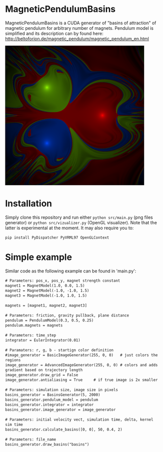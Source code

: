 MagneticPendulumBasins
======================

MagneticPendulumBasins is a CUDA generator of "basins of attraction" of magnetic pendulum for arbitrary number of magnets. Pendulum model is simplified and its description can by found here: http://beltoforion.de/magnetic_pendulum/magnetic_pendulum_en.html

![Alt text](/example.png "Example result")

Installation
============
Simply clone this repository and run either `python src/main.py` (png files generator) or `python src/vizualizer.py` (OpenGL visualizer). 
Note that the latter is experimental at the moment. It may also require you to:

	pip install PyDispatcher PyVRML97 OpenGLContext

Simple example
==============
Similar code as the following example can be found in 'main.py':

    # Parameters: pos_x, pos_y, magnet strength constant
    magnet1 = MagnetModel(1.0, 0.0, 1.5)
    magnet2 = MagnetModel(-1.0, -1.0, 1.5)
    magnet3 = MagnetModel(-1.0, 1.0, 1.5)
    
    magnets = [magnet1, magnet2, magnet3]     	

    # Parameters: friction, gravity pullback, plane distance
    pendulum = PendulumModel(0.3, 0.5, 0.25)
    pendulum.magnets = magnets 

    # Parameters: time_step
    integrator = EulerIntegrator(0.01)  
    
    # Paramaters: r, g, b - startign color definition
    #image_generator = BasicImageGenerator(255, 0, 0)	# just colors the regions 
    image_generator = AdvancedImageGenerator(255, 0, 0)	# colors and adds gradient based on trajectory length
    image_generator.draw_grid = False		
    image_generator.antialiasing = True     # if true image is 2x smaller
 
    # Parameters: simulation size, image size in pixels
    basins_generator = BasinsGenerator(5, 2000)
    basins_generator.pendulum_model = pendulum
    basins_generator.integrator = integrator
    basins_generator.image_generator = image_generator
   
    # Parameters: initial velocity vect, simulation time, delta, kernel sim time
    basins_generator.calculate_basins([0, 0], 50, 0.4, 2)   
    
    # Parameters: file_name
    basins_generator.draw_basins("basins") 	
    

